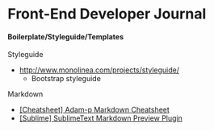 # Front-End Developer Journal

#### Boilerplate/Styleguide/Templates

Styleguide

* http://www.monolinea.com/projects/styleguide/
  * Bootstrap styleguide

Markdown

* [[Cheatsheet] Adam-p Markdown Cheatsheet](https://github.com/adam-p/markdown-here/wiki/Markdown-Here-Cheatsheet#links)
* [[Sublime] SublimeText Markdown Preview Plugin](https://github.com/revolunet/sublimetext-markdown-preview)
